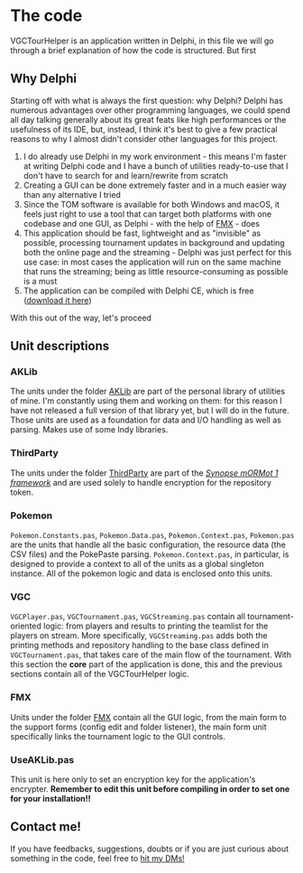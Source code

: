 # The code

VGCTourHelper is an application written in Delphi, in this file we will go through a brief explanation of how the code is structured.
But first

## Why Delphi

Starting off with what is always the first question: why Delphi?
Delphi has numerous advantages over other programming languages, we could spend all day talking generally about its great feats like high performances or the usefulness of its IDE, but, instead, I think it's best to give a few practical reasons to why I almost didn't consider other languages for this project.
1. I do already use Delphi in my work environment - this means I'm faster at writing Delphi code and I have a bunch of utilities ready-to-use that I don't have to search for and learn/rewrite from scratch
2. Creating a GUI can be done extremely faster and in a much easier way than any alternative I tried
3. Since the TOM software is available for both Windows and macOS, it feels just right to use a tool that can target both platforms with one codebase and one GUI, as Delphi - with the help of [FMX](https://wikipedia.org/wiki/FireMonkey) - does
4. This application should be fast, lightweight and as "invisible" as possible, processing tournament updates in background and updating both the online page and the streaming - Delphi was just perfect for this use case: in most cases the application will run on the same machine that runs the streaming; being as little resource-consuming as possible is a must
5. The application can be compiled with Delphi CE, which is free ([download it here](https://www.embarcadero.com/products/delphi/starter/free-download))

With this out of the way, let's proceed

## Unit descriptions

### AKLib

The units under the folder [AKLib](../Source/AKLib) are part of the personal library of utilities of mine. I'm constantly using them and working on them: for this reason I have not released a full version of that library yet, but I will do in the future. Those units are used as a foundation for data and I/O handling as well as parsing. Makes use of some Indy libraries.

### ThirdParty

The units under the folder [ThirdParty](../Source/ThirdParty) are part of the [*Synopse mORMot 1 framework*](https://github.com/synopse/mORMot) and are used solely to handle encryption for the repository token.

### Pokemon

`Pokemon.Constants.pas`, `Pokemon.Data.pas`, `Pokemon.Context.pas`, `Pokemon.pas` are the units that handle all the basic configuration, the resource data (the CSV files) and the PokePaste parsing. `Pokemon.Context.pas`, in particular, is designed to provide a context to all of the units as a global singleton instance.
All of the pokemon logic and data is enclosed onto this units.

### VGC

`VGCPlayer.pas`, `VGCTournament.pas`, `VGCStreaming.pas` contain all tournament-oriented logic: from players and results to printing the teamlist for the players on stream. More specifically, `VGCStreaming.pas` adds both the printing methods and repository handling to the base class defined in `VGCTournament.pas`, that takes care of the main flow of the tournament.
With this section the **core** part of the application is done, this and the previous sections contain all of the VGCTourHelper logic.

### FMX

Units under the folder [FMX](../Source/FMX) contain all the GUI logic, from the main form to the support forms (config edit and folder listener), the main form unit specifically links the tournament logic to the GUI controls.

### UseAKLib.pas

This unit is here only to set an encryption key for the application's encrypter.
**Remember to edit this unit before compiling in order to set one for your installation!!**

## Contact me!

If you have feedbacks, suggestions, doubts or if you are just curious about something in the code, feel free to [hit my DMs!](https://x.com/reldervgc)